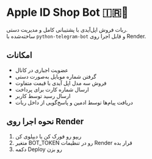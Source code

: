 # Apple ID Shop Bot 🇮🇷📱

ربات فروش اپل‌آیدی با پشتیبانی کامل و مدیریت دستی.  
ساخته‌شده با `python-telegram-bot` و قابل اجرا روی Render.

## امکانات
- عضویت اجباری در کانال
- گرفتن شماره موبایل به‌صورت دستی
- فروش سه مدل اپل آیدی با قیمت متفاوت
- ارسال شماره کارت برای پرداخت
- ارسال رسید توسط کاربر
- دریافت پیام‌ها توسط ادمین و پاسخ‌گویی از داخل ربات

## نحوه اجرا روی Render
1. ریپو رو فورک کن یا دیپلوی کن
2. متغیر BOT_TOKEN رو در تنظیمات Render قرار بده
3. دکمه Deploy رو بزن

